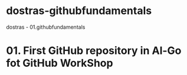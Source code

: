 # dostras-githubfundamentals
dostras - 01.githubfundamentals

# 01. First GitHub repository in Al-Go fot GitHub WorkShop
